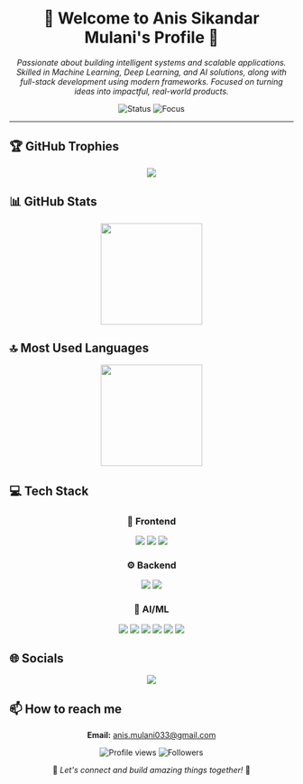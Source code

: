 <div align="center">

# 🌟 Welcome to Anis Sikandar Mulani's Profile 🌟

<p><em>Passionate about building intelligent systems and scalable applications. Skilled in Machine Learning, Deep Learning, and AI solutions, along with full-stack development using modern frameworks. Focused on turning ideas into impactful, real-world products.</em></p>

<img src="https://img.shields.io/badge/Status-Available_for_collaboration-brightgreen" alt="Status" />
<img src="https://img.shields.io/badge/Focus-Web_Development-blue" alt="Focus" />

</div>

<hr>

## 🏆 GitHub Trophies

<!-- ⚠️ Important: Replace 'Anis4256' with your actual GitHub username in the URL below -->
<p align="center">
  <img src="https://github-profile-trophy.vercel.app/?username=Anis4256&theme=juicyfresh&column=7&margin-w=15&margin-h=15" />
</p>

## 📊 GitHub Stats

<!-- ⚠️ Important: Replace 'Anis4256' with your actual GitHub username in the URL below -->
<div align="center">
  <img height="180em" src="https://github-readme-stats.vercel.app/api?username=Anis4256&show_icons=true&theme=radical&include_all_commits=true&count_private=true"/>
</div>

## 🔝 Most Used Languages

<!-- ⚠️ Important: Replace 'Anis4256' with your actual GitHub username in the URL below -->
<div align="center">
  <img height="180em" src="https://github-readme-stats.vercel.app/api/top-langs/?username=Anis4256&layout=compact&langs_count=10&theme=radical"/>
</div>

## 💻 Tech Stack

<div align="center">

### 🎨 Frontend

<img src="https://img.shields.io/badge/-React-05122A?style=for-the-badge&color=ff69b4"> <img src="https://img.shields.io/badge/-HTML5-05122A?style=for-the-badge&color=ff69b4"> <img src="https://img.shields.io/badge/-CSS3-05122A?style=for-the-badge&color=ff69b4">

### ⚙️ Backend

<img src="https://img.shields.io/badge/-Node.js-05122A?style=for-the-badge&color=4169e1"> <img src="https://img.shields.io/badge/-Express-05122A?style=for-the-badge&color=4169e1">

### 🧠 AI/ML

<img src="https://img.shields.io/badge/-TensorFlow-05122A?style=for-the-badge&color=00CED1"> <img src="https://img.shields.io/badge/-OpenCV-05122A?style=for-the-badge&color=00CED1"> <img src="https://img.shields.io/badge/-Pandas-05122A?style=for-the-badge&color=00CED1"> <img src="https://img.shields.io/badge/-NumPy-05122A?style=for-the-badge&color=00CED1"> <img src="https://img.shields.io/badge/-Scikit-Learn-05122A?style=for-the-badge&color=00CED1"> <img src="https://img.shields.io/badge/-PyTorch-05122A?style=for-the-badge&color=00CED1">

</div>

## 🌐 Socials

<div align="center">

<a href="https://github.com/Anis4256"><img src="https://img.shields.io/badge/github-%23121011.svg?style=for-the-badge&logo=github&logoColor=white&color=9a6bdf"></a> 

</div>

## 📫 How to reach me

<div align="center">

**Email:** anis.mulani033@gmail.com

</div>

<div align="center">

<!-- ⚠️ Important: Replace 'Anis4256' with your actual GitHub username in the URLs below -->
<img src="https://komarev.com/ghpvc/?username=Anis4256&style=for-the-badge&color=blueviolet" alt="Profile views"/>

<img src="https://img.shields.io/github/followers/Anis4256?style=for-the-badge&color=ff69b4" alt="Followers"/>

<p>🌈 <i>Let's connect and build amazing things together!</i> 🚀</p>

</div>
